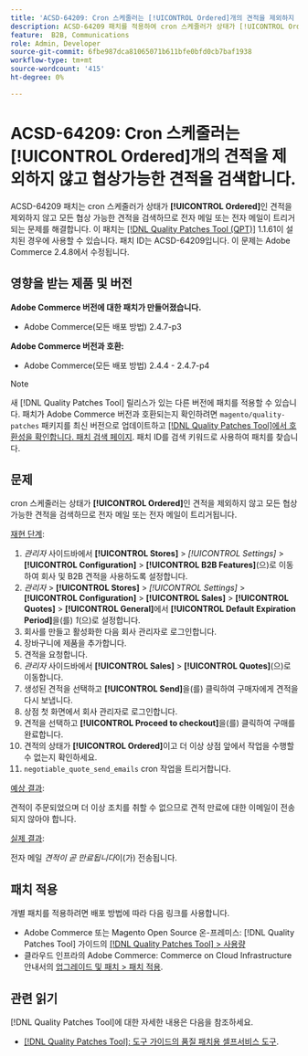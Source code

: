 ```yaml
---
title: 'ACSD-64209: Cron 스케줄러는 [!UICONTROL Ordered]개의 견적을 제외하지 않고 협상가능한 견적을 검색합니다.'
description: ACSD-64209 패치를 적용하여 cron 스케줄러가 상태가 [!UICONTROL Ordered]인 견적을 제외하지 않고 모든 협상 가능한 견적을 검색하므로 전자 메일 또는 전자 메일이 트리거되는 Adobe Commerce 문제를 해결합니다.
feature:  B2B, Communications
role: Admin, Developer
source-git-commit: 6fbe987dca81065071b611bfe0bfd0cb7baf1938
workflow-type: tm+mt
source-wordcount: '415'
ht-degree: 0%

---
```


# ACSD-64209: Cron 스케줄러는 [!UICONTROL Ordered]개의 견적을 제외하지 않고 협상가능한 견적을 검색합니다.

ACSD-64209 패치는 cron 스케줄러가 상태가 **[!UICONTROL Ordered]**&#x200B;인 견적을 제외하지 않고 모든 협상 가능한 견적을 검색하므로 전자 메일 또는 전자 메일이 트리거되는 문제를 해결합니다. 이 패치는 [[!DNL Quality Patches Tool (QPT)]](/help/tools/quality-patches-tool/quality-patches-tool-to-self-serve-quality-patches.md) 1.1.61이 설치된 경우에 사용할 수 있습니다. 패치 ID는 ACSD-64209입니다. 이 문제는 Adobe Commerce 2.4.8에서 수정됩니다.

## 영향을 받는 제품 및 버전

**Adobe Commerce 버전에 대한 패치가 만들어졌습니다.**

* Adobe Commerce(모든 배포 방법) 2.4.7-p3

**Adobe Commerce 버전과 호환:**

* Adobe Commerce(모든 배포 방법) 2.4.4 - 2.4.7-p4

>[!NOTE]
>
>새 [!DNL Quality Patches Tool] 릴리스가 있는 다른 버전에 패치를 적용할 수 있습니다. 패치가 Adobe Commerce 버전과 호환되는지 확인하려면 `magento/quality-patches` 패키지를 최신 버전으로 업데이트하고 [[!DNL Quality Patches Tool]에서 호환성을 확인합니다. 패치 검색 페이지](https://experienceleague.adobe.com/tools/commerce-quality-patches/index.html). 패치 ID를 검색 키워드로 사용하여 패치를 찾습니다.

## 문제

cron 스케줄러는 상태가 **[!UICONTROL Ordered]**&#x200B;인 견적을 제외하지 않고 모든 협상 가능한 견적을 검색하므로 전자 메일 또는 전자 메일이 트리거됩니다.

<u>재현 단계</u>:


1. *관리자* 사이드바에서 **[!UICONTROL Stores]** > *[!UICONTROL Settings]* > **[!UICONTROL Configuration]** > **[!UICONTROL B2B Features]**(으)로 이동하여 회사 및 B2B 견적을 사용하도록 설정합니다.
1. *관리자* > **[!UICONTROL Stores]** > *[!UICONTROL Settings]* > **[!UICONTROL Configuration]** > **[!UICONTROL Sales]** > **[!UICONTROL Quotes]** > **[!UICONTROL General]**&#x200B;에서 **[!UICONTROL Default Expiration Period]**&#x200B;을(를) *1*(으)로 설정합니다.
1. 회사를 만들고 활성화한 다음 회사 관리자로 로그인합니다.
1. 장바구니에 제품을 추가합니다.
1. 견적을 요청합니다.
1. *관리자* 사이드바에서 **[!UICONTROL Sales]** > **[!UICONTROL Quotes]**(으)로 이동합니다.
1. 생성된 견적을 선택하고 **[!UICONTROL Send]**&#x200B;을(를) 클릭하여 구매자에게 견적을 다시 보냅니다.
1. 상점 첫 화면에서 회사 관리자로 로그인합니다.
1. 견적을 선택하고 **[!UICONTROL Proceed to checkout]**&#x200B;을(를) 클릭하여 구매를 완료합니다.
1. 견적의 상태가 **[!UICONTROL Ordered]**&#x200B;이고 더 이상 상점 앞에서 작업을 수행할 수 없는지 확인하세요.
1. `negotiable_quote_send_emails` cron 작업을 트리거합니다.


<u>예상 결과</u>:

견적이 주문되었으며 더 이상 조치를 취할 수 없으므로 견적 만료에 대한 이메일이 전송되지 않아야 합니다.

<u>실제 결과</u>:

전자 메일 *견적이 곧 만료됩니다*&#x200B;이(가) 전송됩니다.

## 패치 적용

개별 패치를 적용하려면 배포 방법에 따라 다음 링크를 사용합니다.

* Adobe Commerce 또는 Magento Open Source 온-프레미스: [!DNL Quality Patches Tool] 가이드의 [[!DNL Quality Patches Tool] > 사용량](/help/tools/quality-patches-tool/usage.md)
* 클라우드 인프라의 Adobe Commerce: Commerce on Cloud Infrastructure 안내서의 [업그레이드 및 패치 > 패치 적용](https://experienceleague.adobe.com/docs/commerce-cloud-service/user-guide/develop/upgrade/apply-patches.html).

## 관련 읽기

[!DNL Quality Patches Tool]에 대한 자세한 내용은 다음을 참조하세요.

* [[!DNL Quality Patches Tool]: 도구 가이드의 품질 패치용 셀프서비스 도구](/help/tools/quality-patches-tool/quality-patches-tool-to-self-serve-quality-patches.md).
